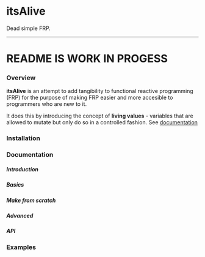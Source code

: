 # itsAlive
Dead simple FRP.

------

# README IS WORK IN PROGESS

### Overview

**itsAlive** is an attempt to add tangibility to functional reactive programming (FRP) for the purpose of making FRP easier and more accesible to programmers who are new to it.

It does this by introducing the concept of **living values** - variables that are allowed to mutate but only do so in a controlled fashion. See [documentation](#documentation)

### Installation

### Documentation

##### Introduction

##### Basics

##### Make from scratch

##### Advanced

##### API


### Examples


###

